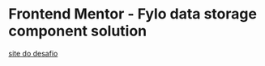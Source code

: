 # Frontend Mentor - Fylo data storage component solution

<a href="https://ericksm23.github.io/Componente-de-armazenamento-de-dados-Fylo/src/index.html">site do desafio</a>